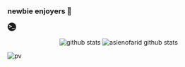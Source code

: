 ### newbie enjoyers 🤙
<code><img height="20" src="https://raw.githubusercontent.com/github/explore/80688e429a7d4ef2fca1e82350fe8e3517d3494d/topics/terminal/terminal.png"></code><p align="center">![github stats](https://github-stats-alpha.vercel.app/api/?username=aslenofarid&cc=FFC0CB&ic=000000&bc=000000tc=FFFFFF)
![aslenofarid github stats](https://github-readme-stats.vercel.app/api?username=aslenofarid&show_icons=true&theme=dracula&hide=stars,issues)


![pv](https://pageview.vercel.app/?github_user=aslenofarid)
